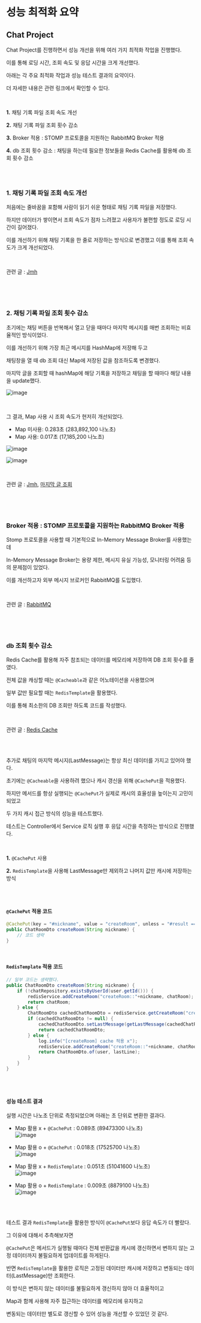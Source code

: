 # 성능 최적화 요약 
## Chat Project
Chat Project를 진행하면서 성능 개선을 위해 여러 가지 최적화 작업을 진행했다.

이를 통해 로딩 시간, 조회 속도 및 응답 시간을 크게 개선했다. 

아래는 각 주요 최적화 작업과 성능 테스트 결과의 요약이다.

더 자세한 내용은 관련 링크에서 확인할 수 있다.

<br>

**1.** 채팅 기록 파일 조회 속도 개선

**2.** 채팅 기록 파일 조회 횟수 감소

**3.** Broker 적용 : STOMP 프로토콜을 지원하는 RabbitMQ Broker 적용

**4.** db 조회 횟수 감소 : 채팅을 하는데 필요한 정보들을 Redis Cache를 활용해 db 조회 횟수 감소

<br><br>

### 1. 채팅 기록 파일 조회 속도 개선
처음에는 줄바꿈을 포함해 사람이 읽기 쉬운 형태로 채팅 기록 파일을 저장했다.

하지만 데이터가 쌓이면서 조회 속도가 점차 느려졌고 사용자가 불편할 정도로 로딩 시간이 길어졌다. 

이를 개선하기 위해 채팅 기록을 한 줄로 저장하는 방식으로 변경했고 이를 통해 조회 속도가 크게 개선되었다.

<br>

관련 글 : [Jmh](https://haedal-uni.github.io/posts/JMH/#%ED%8C%8C%EC%9D%BC-%EB%A7%88%EC%A7%80%EB%A7%89-%EA%B8%80%EB%A7%8C-%EC%A1%B0%ED%9A%8C%ED%95%98%EA%B8%B0)

<br><br><br>

### 2. 채팅 기록 파일 조회 횟수 감소
초기에는 채팅 버튼을 반복해서 열고 닫을 때마다 마지막 메시지를 매번 조회하는 비효율적인 방식이었다.

이를 개선하기 위해 가장 최근 메시지를 HashMap에 저장해 두고 

채팅창을 열 때 db 조회 대신 Map에 저장된 값을 참조하도록 변경했다.

마지막 글을 조회할 때 hashMap에 해당 기록을 저장하고 채팅을 할 때마다 해당 내용을 update했다. 

![image](https://github.com/user-attachments/assets/232ab889-b808-416e-80f9-308ec82f6a30)

<br>

그 결과, Map 사용 시 조회 속도가 현저히 개선되었다.

- Map 미사용: 0.283초 (283,892,100 나노초)
- Map 사용: 0.017초 (17,185,200 나노초)

![image](https://github.com/user-attachments/assets/faf156f0-7f1c-4ad0-8873-2bbbfb61d509)

![image](https://github.com/user-attachments/assets/ddcabf45-2033-4148-8209-2abd7a49b156)

<br>

관련 글 : [Jmh](https://haedal-uni.github.io/posts/JMH/#%ED%8C%8C%EC%9D%BC-%EB%A7%88%EC%A7%80%EB%A7%89-%EA%B8%80%EB%A7%8C-%EC%A1%B0%ED%9A%8C%ED%95%98%EA%B8%B0), 
[마지막 글 조회](https://haedal-uni.github.io/posts/%EB%A7%88%EC%A7%80%EB%A7%89-%EA%B8%80-%EC%A1%B0%ED%9A%8C/)     

<br><br><br>

### Broker 적용 : STOMP 프로토콜을 지원하는 RabbitMQ Broker 적용
Stomp 프로토콜을 사용할 때 기본적으로 In-Memory Message Broker를 사용했는데

In-Memory Message Broker는 용량 제한, 메시지 유실 가능성, 모니터링 어려움 등의 문제점이 있었다.

이를 개선하고자 외부 메시지 브로커인 RabbitMQ를 도입했다.

<br>

관련 글 : [RabbitMQ](https://haedal-uni.github.io/posts/RabbitMQ/)     

<br><br><br>

### db 조회 횟수 감소
Redis Cache를 활용해 자주 참조되는 데이터를 메모리에 저장하여 DB 조회 횟수를 줄였다. 

전체 값을 캐싱할 때는 `@Cacheable`과 같은 어노테이션을 사용했으며   

일부 값만 필요할 때는 `RedisTemplate`을 활용했다. 

이를 통해 최소한의 DB 조회만 하도록 코드를 작성했다.

<br>

관련 글 : [Redis Cache](https://haedal-uni.github.io/posts/Redis-Cache/)       

<br><br>

추가로 채팅의 마지막 메시지(LastMessage)는 항상 최신 데이터를 가지고 있어야 했다. 

초기에는 `@Cacheable`을 사용하려 했으나 캐시 갱신을 위해 `@CachePut`을 적용했다. 

하지만 메서드를 항상 실행되는 `@CachePut`가 실제로 캐시의 효율성을 높이는지 고민이 되었고 

두 가지 캐시 접근 방식의 성능을 테스트했다. 

테스트는 Controller에서 Service 로직 실행 후 응답 시간을 측정하는 방식으로 진행했다. 

<br>

**1.** `@CachePut` 사용
   
**2.** `RedisTemplate`을 사용해 LastMessage만 제외하고 나머지 값만 캐시에 저장하는 방식
     
<br><br>

#### `@CachePut` 적용 코드
```java
@CachePut(key = "#nickname", value = "createRoom", unless = "#result == null", cacheManager = "cacheManager")
public ChatRoomDto createRoom(String nickname) {
    // 코드 생략
}
```
<br>

#### `RedisTemplate` 적용 코드
```java
// 일부 코드는 생략했다. 
public ChatRoomDto createRoom(String nickname) {
    if (!chatRepository.existsByUserId(user.getId())) {
        redisService.addCreateRoom("createRoom::"+nickname, chatRoom);
        return chatRoom;
    } else {
        ChatRoomDto cachedChatRoomDto = redisService.getCreateRoom("createRoom::" + nickname);
        if (cachedChatRoomDto != null) {
            cachedChatRoomDto.setLastMessage(getLastMessage(cachedChatRoomDto.getRoomId()));
            return cachedChatRoomDto;
        } else {
            log.info("[createRoom] cache 적용 x");
            redisService.addCreateRoom("createRoom::"+nickname, chatRoom);
            return ChatRoomDto.of(user, lastLine);
        }
    }
}
```

<br><br>

#### 성능 테스트 결과
실행 시간은 나노초 단위로 측정되었으며 아래는 초 단위로 변환한 결과다.
 
- Map 활용 x + `@CachePut` : 0.089초 (89473300 나노초)       
![image](https://github.com/user-attachments/assets/593a16ff-9051-4f95-858e-5ac4b82223e6)

- Map 활용 o + `@CachePut` : 0.018초 (17525700 나노초)           
![image](https://github.com/user-attachments/assets/907aa374-b95d-4044-8517-b2839eb23195)

- Map 활용 x + `RedisTemplate` : 0.051초 (51041600 나노초)     
![image](https://github.com/user-attachments/assets/8d0997d4-1c29-4942-b3c8-de7022f74ebf)


- Map 활용 o + `RedisTemplate` : 0.009초 (8879100 나노초)         
![image](https://github.com/user-attachments/assets/18a81725-5938-445b-8aaa-69246757bebe)

<br><br>  

테스트 결과 `RedisTemplate`을 활용한 방식이 `@CachePut`보다 응답 속도가 더 빨랐다. 

그 이유에 대해서 추측해보자면 

`@CachePut`은 메서드가 실행될 때마다 전체 반환값을 캐시에 갱신하면서 변하지 않는 고정 데이터까지 불필요하게 업데이트를 하게된다.

반면 `RedisTemplate`을 활용한 로직은 고정된 데이터만 캐시에 저장하고 변동되는 데이터(LastMessage)만 조회한다.

이 방식은 변하지 않는 데이터를 불필요하게 갱신하지 않아 더 효율적이고 

Map과 함께 사용해 자주 접근하는 데이터를 메모리에 유지하고

변동되는 데이터만 별도로 갱신할 수 있어 성능을 개선할 수 있었던 것 같다.

